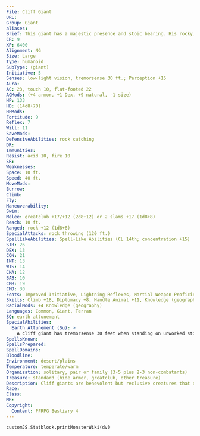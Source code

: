 ```yaml
---
File: Cliff Giant
URL: 
Group: Giant
aliases: 
Brief: This giant has a majestic presence and stoic bearing. His rocky, red-brown skin is shot through with streaks of shimmering color.
CR: 9
XP: 6400
Alignment: NG
Size: Large
Type: humanoid
SubType: (giant)
Initiative: 5
Senses: low-light vision, tremorsense 30 ft.; Perception +15
Aura: 
AC: 23, touch 10, flat-footed 22
ACMods: (+4 armor, +1 Dex, +9 natural, -1 size)
HP: 133
HD: (14d8+70)
HPMods: 
Fortitude: 9
Reflex: 7
Will: 11
SaveMods: 
DefensiveAbilities: rock catching
DR: 
Immunities: 
Resist: acid 10, fire 10
SR: 
Weaknesses: 
Space: 10 ft.
Speed: 40 ft.
MoveMods: 
Burrow: 
Climb: 
Fly: 
Maneuverability: 
Swim: 
Melee: greatclub +17/+12 (2d8+12) or 2 slams +17 (1d8+8)
Reach: 10 ft.
Ranged: rock +12 (1d8+8)
SpecialAttacks: rock throwing (120 ft.)
SpellLikeAbilities: Spell-Like Abilities (CL 14th; concentration +15)   At Will-detect poison, know direction   3/day-animal messenger, cure moderate wounds, detect animals or plants, speak with animals, stone shape   1/day-commune with nature
STR: 26
DEX: 13
CON: 21
INT: 13
WIS: 14
CHA: 12
BAB: 10
CMB: 19
CMD: 30
Feats: Improved Initiative, Lightning Reflexes, Martial Weapon Proficiency (greatclub), Power Attack, Skill Focus (Climb), Skill Focus (Perception), Weapon Focus (rock)
Skills: Climb +18, Diplomacy +8, Handle Animal +11, Knowledge (geography) +5, Knowledge (nature) +11, Perception +15, Survival +12
RacialMods: +4 Knowledge (geography)
Languages: Common, Giant, Terran
SQ: earth attunement
SpecialAbilities:
  Earth Attunement (Su): >
    A cliff giant has tremorsense 30 feet when standing on unworked stone or natural earth. Knowledge (nature) is a class skill for cliff giants.
SpellsKnown: 
SpellsPrepared: 
SpellDomains: 
Bloodline: 
Environment: desert/plains
Temperature: temperate/warm
Organization: solitary, pair or family (3-5 plus 2-3 non-combatants)
Treasure: standard (hide armor, greatclub, other treasure)
Description: Cliff giants are benevolent but reclusive creatures that dwell in deserts and badlands, carving out snug cliffside caves or building stone huts on top of mesas. Broad-shouldered, with features as sharp as chiseled stone, cliff giants can reach a height of 14 feet and weigh over 1,300 pounds. As if sculpted from layers of stone, cliff giants' skin color is a deep reddish brown, with quartz-like streaks or veins of color that crisscross in shades of ivory, dull yellow, or bright white. Cliff giants live up to 800 years old. Although kind, cliff giants prefer solitude and spend their lives in seclusion from other humanoids to form a stronger bond with the natural world. This bond often leads them to see large expanses of land as their responsibility and all living things within as their charges. Many track cycles of the weather, animal migrations, and the lairs of dangerous monsters by painting elaborate pictograms on high cliff walls. Cliff giant family units stay together for about a decade, after which time children live with one parent or the other until fully grown and able to survive on their own (at about 20 years old). Marital bonds between cliff giants are strong despite their inclination for solitude; a married pair of cliff giants may raise and bear children in this way once every century, and when living apart they communicate with each other on a monthly basis using animal messengers. Cliff giants respect their elders, and some pairs living together are an adult giant with an old parent or grandparent.
Race: 
Class: 
MR: 
Copyright:
  Content: PFRPG Bestiary 4
---
```

```dataviewjs
customJS.Statblock.printMonsterWiki(dv)
```
